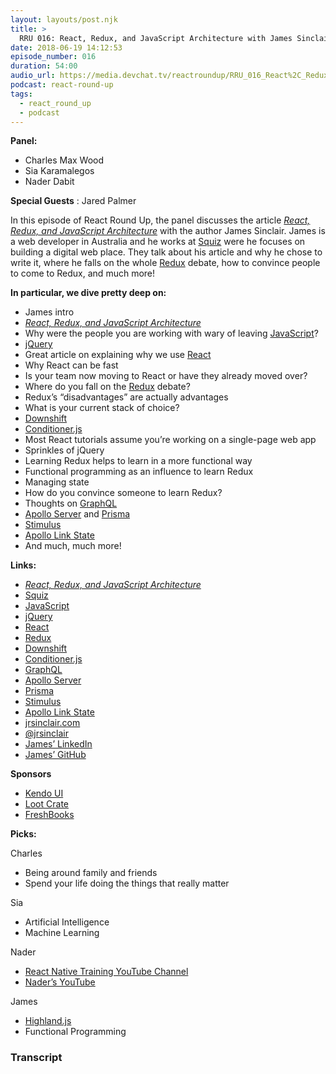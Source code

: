 ```yaml
---
layout: layouts/post.njk
title: >
  RRU 016: React, Redux, and JavaScript Architecture with James Sinclair
date: 2018-06-19 14:12:53
episode_number: 016
duration: 54:00
audio_url: https://media.devchat.tv/reactroundup/RRU_016_React%2C_Redux%2C_and_JavaScript_Architecture_with_James_Sinclair.mp3
podcast: react-round-up
tags:
  - react_round_up
  - podcast
---
```


**Panel:**

- Charles Max Wood
- Sia Karamalegos
- Nader Dabit

**Special Guests** : Jared Palmer

In this episode of React Round Up, the panel discusses the article [_React, Redux, and JavaScript Architecture_](https://jrsinclair.com/articles/2018/react-redux-javascript-architecture/) with the author James Sinclair. James is a web developer in Australia and he works at [Squiz](https://www.squiz.net/) were he focuses on building a digital web place. They talk about his article and why he chose to write it, where he falls on the whole [Redux](https://redux.js.org/) debate, how to convince people to come to Redux, and much more!

**In particular, we dive pretty deep on:**

- James intro
- [_React, Redux, and JavaScript Architecture_](https://jrsinclair.com/articles/2018/react-redux-javascript-architecture/)
- Why were the people you are working with wary of leaving [JavaScript](https://www.javascript.com/)?
- [jQuery](https://jquery.com/)
- Great article on explaining why we use [React](https://reactjs.org/)
- Why React can be fast
- Is your team now moving to React or have they already moved over?
- Where do you fall on the [Redux](https://redux.js.org/) debate?
- Redux’s “disadvantages” are actually advantages
- What is your current stack of choice?
- [Downshift](https://downshift.netlify.com/?selectedKind=Examples&selectedStory=basic&full=0&addons=1&stories=1&panelRight=0)
- [Conditioner.js](https://github.com/rikschennink/conditioner)
- Most React tutorials assume you’re working on a single-page web app
- Sprinkles of jQuery
- Learning Redux helps to learn in a more functional way
- Functional programming as an influence to learn Redux
- Managing state
- How do you convince someone to learn Redux?
- Thoughts on [GraphQL](https://graphql.org/)
- [Apollo Server](https://github.com/apollographql/apollo-server) and [Prisma](https://www.prisma.io/)
- [Stimulus](https://github.com/stimulusjs/stimulus)
- [Apollo Link State](https://www.apollographql.com/docs/link/links/state.html)
- And much, much more!

**Links:**

- [_React, Redux, and JavaScript Architecture_](https://jrsinclair.com/articles/2018/react-redux-javascript-architecture/)
- [Squiz](https://www.squiz.net/)
- [JavaScript](https://www.javascript.com/)
- [jQuery](https://jquery.com/)
- [React](https://reactjs.org/)
- [Redux](https://redux.js.org/)
- [Downshift](https://downshift.netlify.com/?selectedKind=Examples&selectedStory=basic&full=0&addons=1&stories=1&panelRight=0)
- [Conditioner.js](https://github.com/rikschennink/conditioner)
- [GraphQL](https://graphql.org/)
- [Apollo Server](https://github.com/apollographql/apollo-server)
- [Prisma](https://www.prisma.io/)
- [Stimulus](https://github.com/stimulusjs/stimulus)
- [Apollo Link State](https://www.apollographql.com/docs/link/links/state.html)
- [jrsinclair.com](https://jrsinclair.com/)
- [@jrsinclair](https://twitter.com/jrsinclair)
- [James’ LinkedIn](https://www.linkedin.com/in/jrsinclair/)
- [James’ GitHub](https://github.com/jrsinclair)

**Sponsors**

- [Kendo UI](https://www.telerik.com/kendo-angular-ui/?utm_medium=cpm&utm_source=adventuresinng&utm_campaign=dt-kendo-ang2-nov16&utm_content=audio)
- [Loot Crate](https://www.lootcrate.com/)
- [FreshBooks](https://www.freshbooks.com/invoice?ref=11731&utm_source=pbm&utm_medium=affiliate-program&utm_influencer=419364&utm_campaign=podcast-influencers)

**Picks:**

Charles

- Being around family and friends
- Spend your life doing the things that really matter

Sia

- Artificial Intelligence
- Machine Learning

Nader

- [React Native Training YouTube Channel](https://www.youtube.com/channel/UC8ivCOllOAo7MfPT9k3Hs-Q)
- [Nader’s YouTube](https://www.youtube.com/user/boyindasouth)

James

- [Highland.js](https://highlandjs.org/)
- Functional Programming

### Transcript
